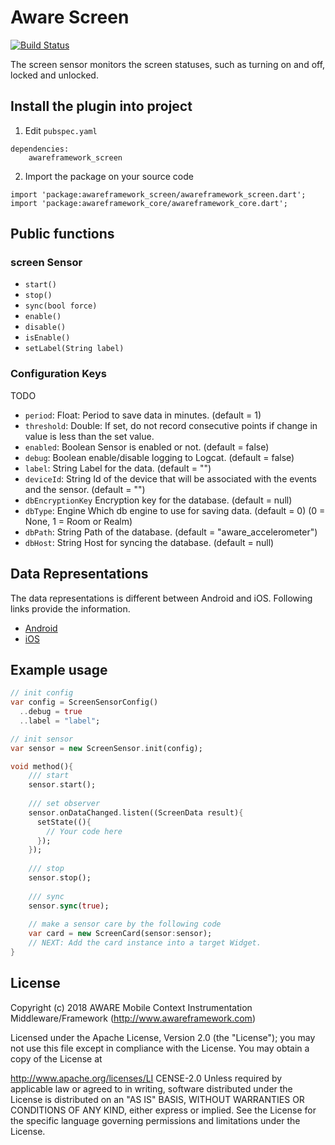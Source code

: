 # Aware Screen

[![Build Status](https://travis-ci.org/awareframework/awareframework_screen.svg?branch=master)](https://travis-ci.org/awareframework/awareframework_screen)

The screen sensor monitors the screen statuses, such as turning on and off, locked and unlocked.

## Install the plugin into project
1. Edit `pubspec.yaml`
```
dependencies:
    awareframework_screen
```

2. Import the package on your source code
```
import 'package:awareframework_screen/awareframework_screen.dart';
import 'package:awareframework_core/awareframework_core.dart';
```

## Public functions
### screen Sensor
- `start()`
- `stop()` 
- `sync(bool force)`
- `enable()`
- `disable()`
- `isEnable()`
- `setLabel(String label)`

### Configuration Keys
TODO
- `period`: Float: Period to save data in minutes. (default = 1)
- `threshold`: Double: If set, do not record consecutive points if change in value is less than the set value.
- `enabled`: Boolean Sensor is enabled or not. (default = false)
- `debug`: Boolean enable/disable logging to Logcat. (default = false)
- `label`: String Label for the data. (default = "")
- `deviceId`: String Id of the device that will be associated with the events and the sensor. (default = "")
- `dbEncryptionKey` Encryption key for the database. (default = null)
- `dbType`: Engine Which db engine to use for saving data. (default = 0) (0 = None, 1 = Room or Realm)
- `dbPath`: String Path of the database. (default = "aware_accelerometer")
- `dbHost`: String Host for syncing the database. (default = null)

## Data Representations
The data representations is different between Android and iOS. Following links provide the information.
- [Android](https://github.com/awareframework/com.awareframework.android.sensor.screen)
- [iOS](https://github.com/awareframework/com.awareframework.ios.sensor.screen)

## Example usage
```dart
// init config
var config = ScreenSensorConfig()
  ..debug = true
  ..label = "label";

// init sensor
var sensor = new ScreenSensor.init(config);

void method(){
    /// start 
    sensor.start();
    
    /// set observer
    sensor.onDataChanged.listen((ScreenData result){
      setState((){
        // Your code here
      });
    });
    
    /// stop
    sensor.stop();
    
    /// sync
    sensor.sync(true);  
    
    // make a sensor care by the following code
    var card = new ScreenCard(sensor:sensor);
    // NEXT: Add the card instance into a target Widget.
}

```

## License
Copyright (c) 2018 AWARE Mobile Context Instrumentation Middleware/Framework (http://www.awareframework.com)

Licensed under the Apache License, Version 2.0 (the "License"); you may not use this file except in compliance with the License. You may obtain a copy of the License at

http://www.apache.org/licenses/LI
CENSE-2.0 Unless required by applicable law or agreed to in writing, software distributed under the License is distributed on an "AS IS" BASIS, WITHOUT WARRANTIES OR CONDITIONS OF ANY KIND, either express or implied. See the License for the specific language governing permissions and limitations under the License.
